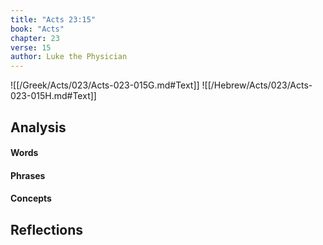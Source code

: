 ```yaml
---
title: "Acts 23:15"
book: "Acts"
chapter: 23
verse: 15
author: Luke the Physician
---
```

![[/Greek/Acts/023/Acts-023-015G.md#Text]]
![[/Hebrew/Acts/023/Acts-023-015H.md#Text]]

## Analysis

#### Words

#### Phrases

#### Concepts

## Reflections
